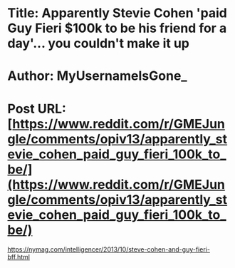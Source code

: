 # Title: Apparently Stevie Cohen 'paid Guy Fieri $100k to be his friend for a day'... you couldn't make it up
# Author: MyUsernameIsGone_
# Post URL: [https://www.reddit.com/r/GMEJungle/comments/opiv13/apparently_stevie_cohen_paid_guy_fieri_100k_to_be/](https://www.reddit.com/r/GMEJungle/comments/opiv13/apparently_stevie_cohen_paid_guy_fieri_100k_to_be/)


https://nymag.com/intelligencer/2013/10/steve-cohen-and-guy-fieri-bff.html